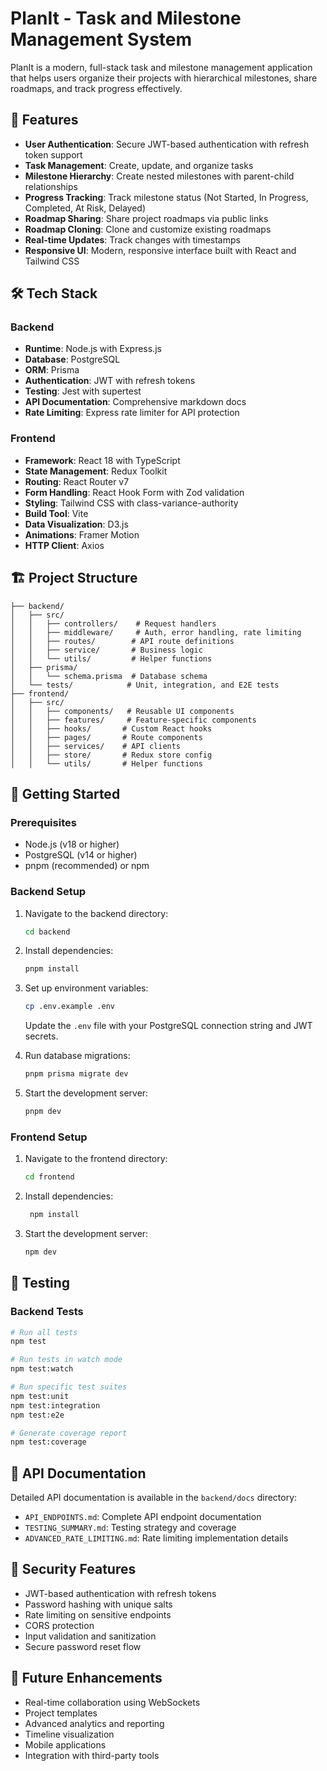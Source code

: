# PlanIt - Task and Milestone Management System

PlanIt is a modern, full-stack task and milestone management application that helps users organize their projects with hierarchical milestones, share roadmaps, and track progress effectively.

## 🚀 Features

- **User Authentication**: Secure JWT-based authentication with refresh token support
- **Task Management**: Create, update, and organize tasks
- **Milestone Hierarchy**: Create nested milestones with parent-child relationships
- **Progress Tracking**: Track milestone status (Not Started, In Progress, Completed, At Risk, Delayed)
- **Roadmap Sharing**: Share project roadmaps via public links
- **Roadmap Cloning**: Clone and customize existing roadmaps
- **Real-time Updates**: Track changes with timestamps
- **Responsive UI**: Modern, responsive interface built with React and Tailwind CSS

## 🛠️ Tech Stack

### Backend
- **Runtime**: Node.js with Express.js
- **Database**: PostgreSQL
- **ORM**: Prisma
- **Authentication**: JWT with refresh tokens
- **Testing**: Jest with supertest
- **API Documentation**: Comprehensive markdown docs
- **Rate Limiting**: Express rate limiter for API protection

### Frontend
- **Framework**: React 18 with TypeScript
- **State Management**: Redux Toolkit
- **Routing**: React Router v7
- **Form Handling**: React Hook Form with Zod validation
- **Styling**: Tailwind CSS with class-variance-authority
- **Build Tool**: Vite
- **Data Visualization**: D3.js
- **Animations**: Framer Motion
- **HTTP Client**: Axios

## 🏗️ Project Structure

```
├── backend/
│   ├── src/
│   │   ├── controllers/    # Request handlers
│   │   ├── middleware/     # Auth, error handling, rate limiting
│   │   ├── routes/        # API route definitions
│   │   ├── service/       # Business logic
│   │   └── utils/         # Helper functions
│   ├── prisma/
│   │   └── schema.prisma  # Database schema
│   └── tests/            # Unit, integration, and E2E tests
├── frontend/
│   ├── src/
│   │   ├── components/   # Reusable UI components
│   │   ├── features/     # Feature-specific components
│   │   ├── hooks/       # Custom React hooks
│   │   ├── pages/       # Route components
│   │   ├── services/    # API clients
│   │   ├── store/       # Redux store config
│   │   └── utils/       # Helper functions
```

## 🚦 Getting Started

### Prerequisites
- Node.js (v18 or higher)
- PostgreSQL (v14 or higher)
- pnpm (recommended) or npm

### Backend Setup
1. Navigate to the backend directory:
   ```bash
   cd backend
   ```

2. Install dependencies:
   ```bash
   pnpm install
   ```

3. Set up environment variables:
   ```bash
   cp .env.example .env
   ```
   Update the `.env` file with your PostgreSQL connection string and JWT secrets.

4. Run database migrations:
   ```bash
   pnpm prisma migrate dev
   ```

5. Start the development server:
   ```bash
   pnpm dev
   ```

### Frontend Setup
1. Navigate to the frontend directory:
   ```bash
   cd frontend
   ```

2. Install dependencies:
   ```bash
    npm install
   ```

3. Start the development server:
   ```bash
   npm dev
   ```

## 🧪 Testing

### Backend Tests
```bash
# Run all tests
npm test

# Run tests in watch mode
npm test:watch

# Run specific test suites
npm test:unit
npm test:integration
npm test:e2e

# Generate coverage report
npm test:coverage
```

## 📝 API Documentation

Detailed API documentation is available in the `backend/docs` directory:
- `API_ENDPOINTS.md`: Complete API endpoint documentation
- `TESTING_SUMMARY.md`: Testing strategy and coverage
- `ADVANCED_RATE_LIMITING.md`: Rate limiting implementation details

## 🔐 Security Features

- JWT-based authentication with refresh tokens
- Password hashing with unique salts
- Rate limiting on sensitive endpoints
- CORS protection
- Input validation and sanitization
- Secure password reset flow

## 🎯 Future Enhancements

- Real-time collaboration using WebSockets
- Project templates
- Advanced analytics and reporting
- Timeline visualization
- Mobile applications
- Integration with third-party tools

